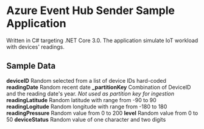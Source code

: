# Azure Event Hub Sender Sample Application

Written in C# targeting .NET Core 3.0. The application simulate IoT workload with devices' readings. 

**Sample Data**
-
**deviceID**  Random selected from a list of device IDs hard-coded 
**readingDate** Random recent date
**_partitionKey**  Combination of DeviceID and the reading date's year. *Not used as partition key for ingestion*
**readingLatitude** Random latitude with range from -90 to 90
**readingLogitude** Random longitude with range from -180 to 180
**readingPressure** Random value from 0 to 200
**level** Random value from 0 to 50
**deviceStatus** Random value of one character and two digits 
 



